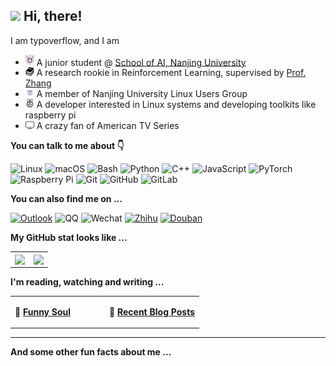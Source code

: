 ## <img src="https://emojis.slackmojis.com/emojis/images/1531849430/4246/blob-sunglasses.gif?1531849430" width="30"/> Hi, there!
I am typoverflow, and I am
+ <img src="asset/NJU.png" width=14> A junior student @ [School of AI, Nanjing University](https://ai.nju.edu.cn)
+ <img src="asset/book.png" width=14> A research rookie in Reinforcement Learning, supervised by [Prof. Zhang](https://ai.nju.edu.cn/zhangzongzhang/)
+ <img src="asset/LUG.png" width=14> A member of Nanjing University Linux Users Group
+ <img src="asset/raspberrypi.svg" width=14> A developer interested in Linux systems and developing toolkits like raspberry pi
+ <img src="asset/TV.png" width=14> A crazy fan of American TV Series

**You can talk to me about :point_down:**

![Linux](https://img.shields.io/badge/-Linux-d77310?style=flat-square&logo=linux)
![macOS](https://img.shields.io/badge/-macOS-000000?style=flat-square&logo=apple)
![Bash](https://img.shields.io/badge/-Bash-3b5526?style=flat-square&logo=gnu-bash)
![Python](https://img.shields.io/badge/Python-073551?style=flat-square&logo=python)
![C++](https://img.shields.io/badge/-C++-00599c?style=flat-square&logo=C%2B%2B)
![JavaScript](https://img.shields.io/badge/-JavaScript-gray?style=flat-square&logo=javascript)
![PyTorch](https://img.shields.io/badge/-PyTorch-gray?style=flat-square&logo=PyTorch)
![Raspberry Pi](https://img.shields.io/badge/-Raspberry%20Pi-c51a4a?style=flat-square&logo=Raspberry%20Pi)
![Git](https://img.shields.io/badge/-Git-black?style=flat-square&logo=git)
![GitHub](https://img.shields.io/badge/-GitHub-181717?style=flat-square&logo=github)
![GitLab](https://img.shields.io/badge/-GitLab-FCA121?style=flat-square&logo=gitlab)

**You can also find me on ...**

[![Outlook](https://img.shields.io/badge/-typoverflow@outlook.com-0078d4?style=flat-square&logo=Microsoft%20Outlook&link=mailto:typoverflow@outlook.com)](mailto:typoverflow@outlook.com)
![QQ](https://img.shields.io/badge/-1910342119-eb1923?style=flat-square&logo=Tencent%20QQ)
![Wechat](https://img.shields.io/badge/-typoverflow-3b5526?style=flat-square&logo=WeChat)
[![Zhihu](https://img.shields.io/badge/-typoverflow-gray?style=flat-square&logo=ZhiHu&link=https://www.zhihu.com/people/bi-bi-guang-ni-pa-bu-pa)](https://www.zhihu.com/people/bi-bi-guang-ni-pa-bu-pa)
[![Douban](https://img.shields.io/badge/-typoverflow-007722?style=flat-square&logo=DouBan&link=https://www.douban.com/people/FFsays/)](https://www.douban.com/people/FFsays/)


**My GitHub stat looks like ...**
<table width="1200px"><tr>
<td><img align="center" src="https://github-readme-stats.vercel.app/api?username=typoverflow&show_icons=true&count_private=true&hide=prs&theme=graywhite" border=0></td>
<td><img align="center" src="https://github-readme-stats.vercel.app/api/top-langs/?username=typoverflow&langs_count=3" border=0></td>
</tr></table>

**I'm reading, watching and writing ...**
<table >
<tr>
<td valign="top" width="50%">

**:footprints: <a href="https://www.douban.com/people/FFsays/" target="_blank">Funny Soul</a>**

<!-- douban starts -->
<!-- douban ends -->

</td>
<td valign="top" width="50%">

**:closed_book: <a href="http://blog.typoverflow.me" target="_blank">Recent Blog Posts</a>**


<!-- blog starts -->
<!-- blog ends -->

</td>
</tr>
</table>

---
**And some other fun facts about me ...**

<!--START_SECTION:waka-->
<!--END_SECTION:waka-->
